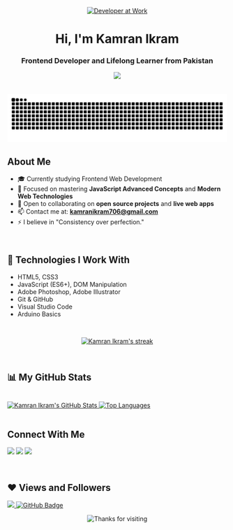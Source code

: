 <p align="center">
  <a href="https://github.com/kamranikramofficial">
    <img src="https://i.gifer.com/2un9.gif" alt="Developer at Work" style="width: 300px; height: 280px;">
  </a>
</p>

<h1 align="center">Hi, I'm Kamran Ikram</h1>
<h3 align="center">Frontend Developer and Lifelong Learner from Pakistan</h3>

<p align="center">
  <a href="https://github.com/kamranikramofficial">
    <img src="https://readme-typing-svg.demolab.com?font=Fira+Code&weight=500&pause=1000&color=00F2FF&center=true&vCenter=true&width=500&lines=Frontend+Web+Developer;JavaScript+Mastery+In+Progress;Self-Taught+Programmer;Building+Amazing+Projects;Future+React+Developer" />
  </a>
</p>

<br/>

<picture>
  <source media="(prefers-color-scheme: dark)" srcset="https://github.com/kamranikramofficial/kamranikramofficial/blob/output/github-contribution-grid-snake-dark.svg?palette=github-dark">
  <source media="(prefers-color-scheme: light)" srcset="https://github.com/kamranikramofficial/kamranikramofficial/blob/output/github-contribution-grid-snake.svg">
  <img alt="Snake animation" src="https://github.com/kamranikramofficial/kamranikramofficial/blob/output/github-contribution-grid-snake.svg">
</picture>


<br/>

## About Me

- 🎓 Currently studying Frontend Web Development
- 🌱 Focused on mastering **JavaScript Advanced Concepts** and **Modern Web Technologies**
- 👯 Open to collaborating on **open source projects** and **live web apps**
- 📫 Contact me at: **kamranikram706@gmail.com**
- ⚡ I believe in "Consistency over perfection."

<br/>

## 🚀 Technologies I Work With

- HTML5, CSS3
- JavaScript (ES6+), DOM Manipulation
- Adobe Photoshop, Adobe Illustrator
- Git & GitHub
- Visual Studio Code
- Arduino Basics

<br/>

<p align="center">
    <a href="https://github.com/kamranikramofficial">
        <img title="🔥 GitHub Streak Stats" alt="Kamran Ikram's streak" src="https://github-readme-streak-stats.herokuapp.com/?user=kamranikramofficial&theme=tokyonight&hide_border=true"/>
    </a>
</p>

<br/>

## 📊 My GitHub Stats

<br/>

<a href="https://github.com/kamranikramofficial">
  <img alt="Kamran Ikram's GitHub Stats" src="https://github-readme-stats.vercel.app/api?username=kamranikramofficial&show_icons=true&count_private=true&theme=tokyonight&hide_border=true" />
</a>

<a href="https://github.com/kamranikramofficial">
  <img alt="Top Languages" src="https://github-readme-stats.vercel.app/api/top-langs/?username=kamranikramofficial&layout=compact&theme=tokyonight&hide_border=true" />
</a>

<br/>
<br/>

## Connect With Me

<p align="left">
<a href="https://linkedin.com/"><img src="https://img.icons8.com/fluent/48/000000/linkedin.png"/></a>
<a href="https://twitter.com/"><img src="https://img.icons8.com/fluent/48/000000/twitter.png"/></a>
<a href="https://facebook.com/"><img src="https://img.icons8.com/color/48/000000/facebook.png"/></a>
</p>

<br/>

## ❤ Views and Followers

<a href="https://github.com/Meghna-DAS/github-profile-views-counter">
    <img src="https://komarev.com/ghpvc/?username=kamranikramofficial">
</a>
<a href="https://github.com/kamranikramofficial?tab=followers">
    <img src="https://img.shields.io/github/followers/kamranikramofficial?label=Followers&style=social" alt="GitHub Badge">
</a>

<br/>

<p align="center">
  <img src="https://readme-typing-svg.demolab.com?font=Fira+Code&weight=600&pause=1000&color=00F2FF&center=true&vCenter=true&width=600&lines=Thanks+for+visiting+my+GitHub+Profile!;Keep+learning+and+building!;See+you+around+👋" alt="Thanks for visiting" />
</p>
